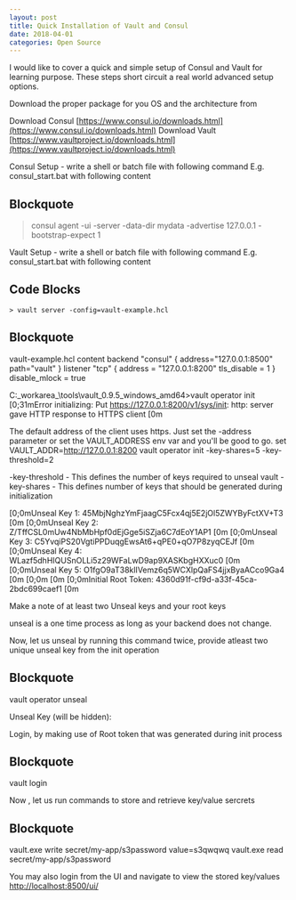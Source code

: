 ```yaml
---
layout: post
title: Quick Installation of Vault and Consul
date: 2018-04-01
categories: Open Source
---
```

I would like to cover a quick and simple setup of Consul and Vault for learning purpose. These steps short circuit a real world advanced setup options.

<div class="divider"></div>

Download the proper package for you OS and the architecture from

Download Consul [https://www.consul.io/downloads.html](https://www.consul.io/downloads.html)
Download Vault [https://www.vaultproject.io/downloads.html](https://www.vaultproject.io/downloads.html)

Consul Setup -
write a shell or batch file with following command
E.g. consul_start.bat with following content

## Blockquote
> consul agent -ui -server -data-dir mydata -advertise 127.0.0.1 -bootstrap-expect 1

Vault Setup -
write a shell or batch file with following command
E.g. consul_start.bat with following content
## Code Blocks
```shell
> vault server -config=vault-example.hcl
```

## Blockquote
vault-example.hcl content
backend "consul" {
 address="127.0.0.1:8500"
 path="vault"
}
listener "tcp" {
  address = "127.0.0.1:8200"
  tls_disable = 1
}
disable_mlock = true


C:\_workarea_\tools\vault_0.9.5_windows_amd64>vault operator init
[0;31mError initializing: Put https://127.0.0.1:8200/v1/sys/init: http: server gave HTTP response to HTTPS client [0m

The default address of the client uses https. Just set the -address parameter or set the VAULT_ADDRESS env var and you'll be good to go.
set VAULT_ADDR=http://127.0.0.1:8200
vault operator init -key-shares=5 -key-threshold=2

-key-threshold - This defines the number of keys required to unseal vault
-key-shares - This defines number of keys that should be generated during initialization

[0;0mUnseal Key 1: 45MbjNghzYmFjaagC5Fcx4qj5E2jOl5ZWYByFctXV+T3 [0m
[0;0mUnseal Key 2: Z/TffCSL0mUw4NbMbHpf0dEjGge5iSZja6C7dEoY1AP1 [0m
[0;0mUnseal Key 3: C5YvqiPS20VgtiPPDuqgEwsAt6+qPE0+qO7P8zyqCEJf [0m
[0;0mUnseal Key 4: WLazf5dhHIQUSnOLLi5z29WFaLwD9ap9XASKbgHXXuc0 [0m
[0;0mUnseal Key 5: O1fgO9aT38klIVemz6q5WCXlpQaFS4jjxByaACco9Ga4 [0m
[0;0m [0m
[0;0mInitial Root Token: 4360d91f-cf9d-a33f-45ca-2bdc699caef1 [0m

Make a note of at least two Unseal keys and your root keys

unseal is a one time process as long as your backend does not change.

Now, let us unseal by running this command twice, provide atleast two unique unseal key from the init operation

## Blockquote
vault operator unseal

Unseal Key (will be hidden):


Login, by making use of Root token that was generated during init process


## Blockquote
vault login <Root Key>

Now , let us run commands to store and retrieve key/value sercrets

## Blockquote
vault.exe write secret/my-app/s3password value=s3qwqwq
vault.exe read secret/my-app/s3password

You may also login from the UI and navigate to view the stored key/values
[http://localhost:8500/ui/](http://localhost:8500/ui/)
